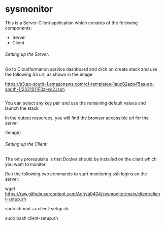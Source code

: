 # sysmonitor

This is a Server-Client application which consists of the following components:
* Server
* Client

###### Setting up the Server:

Go to Cloudformation service dashboard and click on create stack and use the following S3 url, as shown in the image:

https://s3.ap-south-1.amazonaws.com/cf-templates-1auc82aqo45as-ap-south-1/2021011F3z-ec2.json

<image>
  
You can select any key pair and use the remaining default values and launch the stack

In the output resources, you will find the browser accessible url for the server

(Image)

###### Setting up the Client:

The only prerequisite is that Docker should be installed on the client which you want to monitor

Run the following two commands to start monitoring ssh logins on the server:

wget https://raw.githubusercontent.com/Aditya0404/sysmonitor/main/client/client-setup.sh

sudo chmod +x client-setup.sh

sudo bash client-setup.sh
